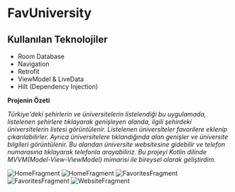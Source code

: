# FavUniversity

## Kullanılan Teknolojiler<br/>
* Room Database
* Navigation
* Retrofit
* ViewModel & LiveData <br/>
* Hilt (Dependency Injection) <br/>

**Projenin Özeti** <br/>

*Türkiye'deki şehirlerin ve üniversitelerin listelendiği bu uygulamada, listelenen şehirlere
tıklayarak genişleyen alanda, ilgili şehirdeki üniversitelerin listesi görüntülenir. Listelenen
üniversiteler favorilere eklenip çıkarılabilirler. Ayrıca üniversitelere tıklandığında alan
genişler ve üniversite bilgileri görüntülenir. Bu alandan üniversite websitesine gidebilir ve
telefon numarasına tıklayarak telefonla arayabiliriz. Bu projeyi Kotlin dilinde MVVM(Model-View-ViewModel) mimarisi ile bireysel olarak geliştirdim.*<br/>

![HomeFragment](./images/HomeFirst.png)
![HomeFragment](./images/HomeSecond.png)
![FavoritesFragment](./images/FavoritesFirst.png)
![FavoritesFragment](./images/FavoritesSecond.png)
![WebsiteFragment](./images/WebsiteFragment.png)